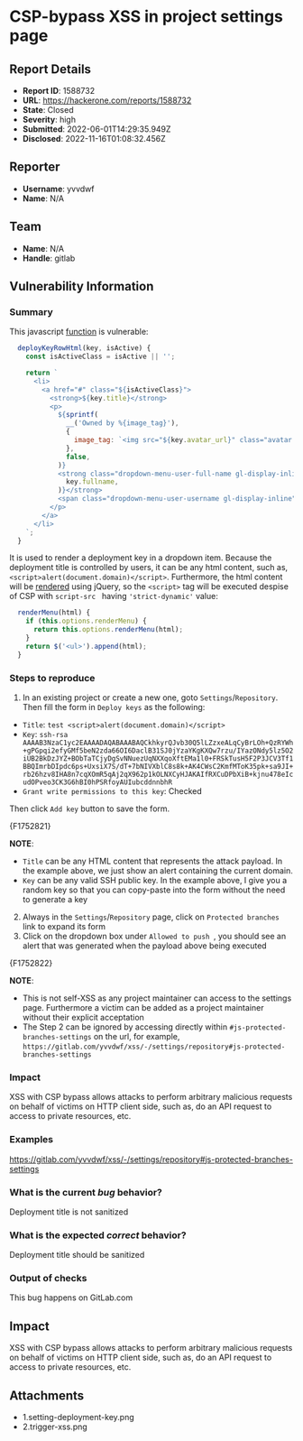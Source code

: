 # CSP-bypass XSS in project settings page

## Report Details
- **Report ID**: 1588732
- **URL**: https://hackerone.com/reports/1588732
- **State**: Closed
- **Severity**: high
- **Submitted**: 2022-06-01T14:29:35.949Z
- **Disclosed**: 2022-11-16T01:08:32.456Z

## Reporter
- **Username**: yvvdwf
- **Name**: N/A

## Team
- **Name**: N/A
- **Handle**: gitlab

## Vulnerability Information
### Summary

This javascript [function](https://gitlab.com/gitlab-org/gitlab/-/blob/85fbd72dc08bcedcb9fe80fad4df798e9527ded8/app/assets/javascripts/projects/settings/access_dropdown.js#L534) is vulnerable:


```javascript
  deployKeyRowHtml(key, isActive) {
    const isActiveClass = isActive || '';

    return `
      <li>
        <a href="#" class="${isActiveClass}">
          <strong>${key.title}</strong>
          <p>
            ${sprintf(
              __('Owned by %{image_tag}'),
              {
                image_tag: `<img src="${key.avatar_url}" class="avatar avatar-inline s26" width="30">`,
              },
              false,
            )}
            <strong class="dropdown-menu-user-full-name gl-display-inline">${escape(
              key.fullname,
            )}</strong>
            <span class="dropdown-menu-user-username gl-display-inline">${key.username}</span>
          </p>
        </a>
      </li>
    `;
  }
```

It is used to render a deployment key in a dropdown item. Because the deployment title is controlled by users, it can be any html content, such as, `<script>alert(document.domain)</script>`. Furthermore, the html content will be [rendered](https://gitlab.com/gitlab-org/gitlab/-/blob/85fbd72dc08bcedcb9fe80fad4df798e9527ded8/app/assets/javascripts/deprecated_jquery_dropdown/gl_dropdown.js#L396) using jQuery, so the `<script>` tag will be executed despise of CSP with `script-src ` having  `'strict-dynamic'`  value:

```javascript
  renderMenu(html) {
    if (this.options.renderMenu) {
      return this.options.renderMenu(html);
    }
    return $('<ul>').append(html);
  }
```

### Steps to reproduce

1. In an existing project or create a new one, goto `Settings`/`Repository`. Then fill the form in `Deploy keys` as the following:

- `Title`:  `test <script>alert(document.domain)</script>`
- `Key`:  `ssh-rsa AAAAB3NzaC1yc2EAAAADAQABAAABAQCkhkyrQJvb30Q5lLZzxeALqCyBrLOh+QzRYWh+gPGpqi2efyGMf5beN2zda66OI6DaclB31SJ0jYzaYKgKXQw7rzu/IYazONdy5lz5O2iUB2BkDzJYZ+BObTaTCjyDgSvNNuezUqNXXqoXftEMa1l0+FRSkTusH5F2P3JCV3Tf1BBQImrbDIpdc6ps+UxsiX7S/dT+7bNIVXblC8s8k+AK4CWsC2KmfMToK35pk+sa9JI+rb26hzv8IHA8n7cqXOmR5qAj2qX962p1kOLNXCyHJAKAIfRXCuDPbXiB+kjnu478eIcudOPveo3CK3G6hBI0hPSRfoyAUIubcddnnbhR `
- `Grant write permissions to this key`:  Checked

Then click `Add key` button to save the form.

{F1752821}


__NOTE__: 

- `Title` can be any HTML content that represents the attack payload. In the example above, we just show an alert containing the current domain.
- `Key` can be any valid SSH public key. In the example above, I give you a random key so that you can copy-paste into the form without the need to generate a key

2. Always in the `Settings`/`Repository` page, click on `Protected branches` link to expand its form
3. Click on the dropdown box under `Allowed to push `, you should see an alert that was generated when the payload above being executed

{F1752822}

__NOTE__:

- This is not self-XSS as any project maintainer can access to the settings page. Furthermore a victim can be added as a project maintainer without their explicit acceptation
- The Step 2 can be ignored by accessing directly within `#js-protected-branches-settings` on the url, for example, `https://gitlab.com/yvvdwf/xss/-/settings/repository#js-protected-branches-settings`

### Impact

XSS with CSP bypass allows attacks to perform arbitrary malicious requests on behalf of victims on HTTP client side, such as, do an API request to access to private resources, etc.

### Examples

https://gitlab.com/yvvdwf/xss/-/settings/repository#js-protected-branches-settings

### What is the current *bug* behavior?

Deployment title is not sanitized

### What is the expected *correct* behavior?

Deployment title should be sanitized

### Output of checks

This bug happens on GitLab.com

## Impact

XSS with CSP bypass allows attacks to perform arbitrary malicious requests on behalf of victims on HTTP client side, such as, do an API request to access to private resources, etc.

## Attachments
- 1.setting-deployment-key.png
- 2.trigger-xss.png
